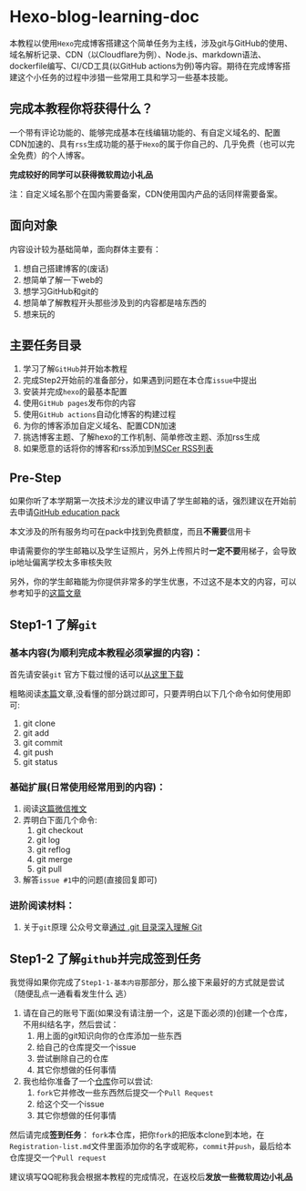 # Hexo-blog-learning-doc

本教程以使用`Hexo`完成博客搭建这个简单任务为主线，涉及git与GitHub的使用、域名解析记录、CDN（以Cloudflare为例）、Node.js、markdown语法、dockerfile编写、CI/CD工具(以GitHub actions为例)等内容。期待在完成博客搭建这个小任务的过程中涉猎一些常用工具和学习一些基本技能。

## 完成本教程你将获得什么？

一个带有评论功能的、能够完成基本在线编辑功能的、有自定义域名的、配置CDN加速的、具有`rss`生成功能的基于`Hexo`的属于你自己的、几乎免费（也可以完全免费）的个人博客。

**完成较好的同学可以获得微软周边小礼品**

注：自定义域名那个在国内需要备案，CDN使用国内产品的话同样需要备案。

## 面向对象

内容设计较为基础简单，面向群体主要有：

1. 想自己搭建博客的(废话)
2. 想简单了解一下web的
3. 想学习GitHub和git的
4. 想简单了解教程开头那些涉及到的内容都是啥东西的
5. 想来玩的

## 主要任务目录

1. 学习了解`GitHub`并开始本教程
2. 完成Step2开始前的准备部分，如果遇到问题在本仓库`issue`中提出
3. 安装并完成`hexo`的最基本配置
4. 使用`GitHub pages`发布你的内容
5. 使用`GitHub actions`自动化博客的构建过程
6. 为你的博客添加自定义域名、配置CDN加速
7. 挑选博客主题、了解hexo的工作机制、简单修改主题、添加rss生成
8. 如果愿意的话将你的博客和rss添加到[MSCer RSS列表](https://github.com/MSC-XDU/MSCer_blog_rss)

## Pre-Step

如果你听了本学期第一次技术沙龙的建议申请了学生邮箱的话，强烈建议在开始前去申请[GitHub education pack](https://education.github.com/benefits)

本文涉及的所有服务均可在pack中找到免费额度，而且**不需要**信用卡

申请需要你的学生邮箱以及学生证照片，另外上传照片时**一定不要**用梯子，会导致ip地址偏离学校太多审核失败

另外，你的学生邮箱能为你提供非常多的学生优惠，不过这不是本文的内容，可以参考知乎的[这篇文章](https://zhuanlan.zhihu.com/p/22804091)

## Step1-1 了解`git`

### 基本内容(为顺利完成本教程必须掌握的内容)：

首先请安装`git` 官方下载过慢的话可以[从这里下载](https://myblog-1254913510.file.myqcloud.com/Git-2.25.1-64-bit.exe)

粗略阅读[本篇](https://www.bootcss.com/p/git-guide/)文章,没看懂的部分跳过即可，只要弄明白以下几个命令如何使用即可:
1. git clone
2. git add
3. git commit
4. git push
5. git status


### 基础扩展(日常使用经常用到的内容)：
1. 阅读[这篇微信推文](https://mp.weixin.qq.com/s/l5f1299fxOuMF9ZZ4wA17A)
2. 弄明白下面几个命令:
   1. git checkout
   2. git log
   3. git reflog
   4. git merge
   5. git pull
3. 解答`issue #1`中的问题(直接回复即可)


### 进阶阅读材料：
1. 关于`git`原理 公众号文章[通过 .git 目录深入理解 Git](https://mp.weixin.qq.com/s/NZ3TMMEjawIeAVCXGXkKkg)



## Step1-2 了解`github`并完成签到任务

我觉得如果你完成了`Step1-1-基本内容`那部分，那么接下来最好的方式就是尝试（随便乱点一通看看发生什么 逃）

1. 请在自己的账号下面(如果没有请注册一个，这是下面必须的)创建一个仓库，不用纠结名字，然后尝试：
   1. 用上面的git知识向你的仓库添加一些东西
   2. 给自己的仓库提交一个issue
   3. 尝试删除自己的仓库
   4. 其它你想做的任何事情
2. 我也给你准备了一个[仓库](https://github.com/MSC-XDU/Just-try-to-use-github)你可以尝试:
   1. `fork`它并修改一些东西然后提交一个`Pull Request`
   2. 给这个交一个issue
   3. 其它你想做的任何事情

然后请完成**签到任务**：
`fork`本仓库，把你`fork`的把版本clone到本地，在`Registration-list.md`文件里面添加你的名字或昵称，`commit`并`push`，最后给本仓库提交一个`Pull request`

建议填写QQ昵称我会根据本教程的完成情况，在返校后**发放一些微软周边小礼品**





